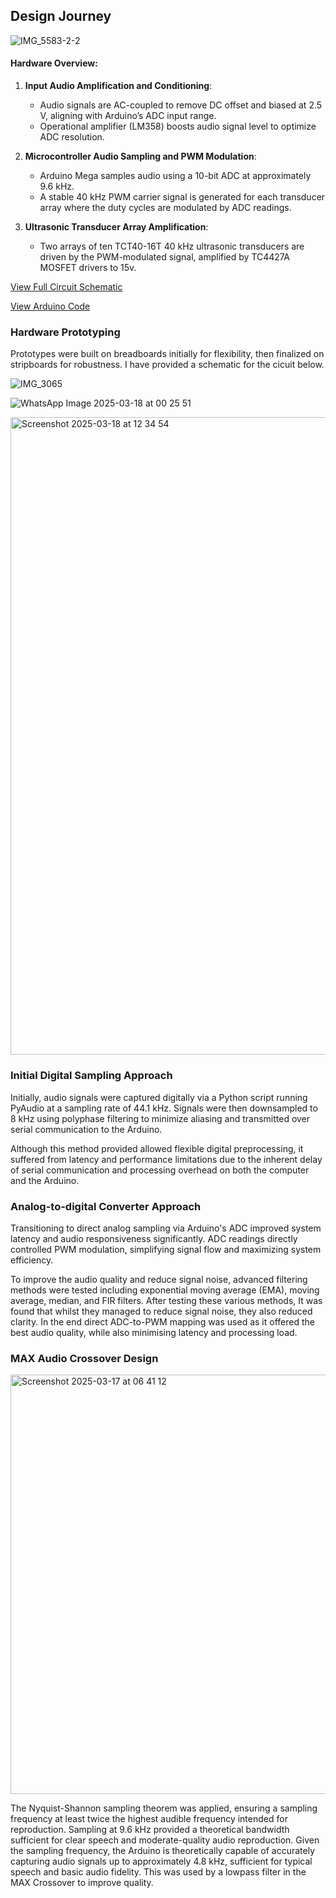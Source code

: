 ## Design Journey

![IMG_5583-2-2](https://github.com/user-attachments/assets/22096e95-4d62-4635-a6c1-b8ef8e7a7f68)

#### Hardware Overview:

1. **Input Audio Amplification and Conditioning**:
   - Audio signals are AC-coupled to remove DC offset and biased at 2.5 V, aligning with Arduino’s ADC input range.
   - Operational amplifier (LM358) boosts audio signal level to optimize ADC resolution.

2. **Microcontroller Audio Sampling and PWM Modulation**:
   - Arduino Mega samples audio using a 10-bit ADC at approximately 9.6 kHz.
   - A stable 40 kHz PWM carrier signal is generated for each transducer array where the duty cycles are modulated by ADC readings.

3. **Ultrasonic Transducer Array Amplification**:
   - Two arrays of ten TCT40-16T 40 kHz ultrasonic transducers are driven by the PWM-modulated signal, amplified by TC4427A MOSFET drivers to 15v.

[View Full Circuit Schematic](Hardware/Schematic.pdf) 

[View Arduino Code](Software/Parametric_Driver.ino) 

### Hardware Prototyping
Prototypes were built on breadboards initially for flexibility, then finalized on stripboards for robustness. I have provided a schematic for the cicuit below.

![IMG_3065](https://github.com/user-attachments/assets/aedcea0d-857a-4c31-a968-1cddd58d80ab)

![WhatsApp Image 2025-03-18 at 00 25 51](https://github.com/user-attachments/assets/6ba6beea-5db3-491e-a4b9-f0b09412c42c)

<img width="1020" alt="Screenshot 2025-03-18 at 12 34 54" src="https://github.com/user-attachments/assets/4bf75866-33a5-41f4-9dea-08d7018f502d" />


### Initial Digital Sampling Approach
Initially, audio signals were captured digitally via a Python script running PyAudio at a sampling rate of 44.1 kHz. Signals were then downsampled to 8 kHz using polyphase filtering to minimize aliasing and transmitted over serial communication to the Arduino.

Although this method provided allowed flexible digital preprocessing, it suffered from latency and performance limitations due to the inherent delay of serial communication and processing overhead on both the computer and the Arduino.

### Analog-to-digital Converter Approach
Transitioning to direct analog sampling via Arduino's ADC improved system latency and audio responsiveness significantly. ADC readings directly controlled PWM modulation, simplifying signal flow and maximizing system efficiency.

To improve the audio quality and reduce signal noise, advanced filtering methods were tested including exponential moving average (EMA), moving average, median, and FIR filters. After testing these various methods, It was found that whilst they managed to reduce signal noise, they also reduced clarity. In the end direct ADC-to-PWM mapping was used as it offered the best audio quality, while also minimising latency and processing load.

### MAX Audio Crossover Design

<img width="671" alt="Screenshot 2025-03-17 at 06 41 12" src="https://github.com/user-attachments/assets/118c11ff-f345-4bed-992c-a51b4ceb0660" />

The Nyquist-Shannon sampling theorem was applied, ensuring a sampling frequency at least twice the highest audible frequency intended for reproduction. Sampling at 9.6 kHz provided a theoretical bandwidth sufficient for clear speech and moderate-quality audio reproduction. Given the sampling frequency, the Arduino is theoretically capable of accurately capturing audio signals up to approximately 4.8 kHz, sufficient for typical speech and basic audio fidelity. This was used by a lowpass filter in the MAX Crossover to improve quality.
